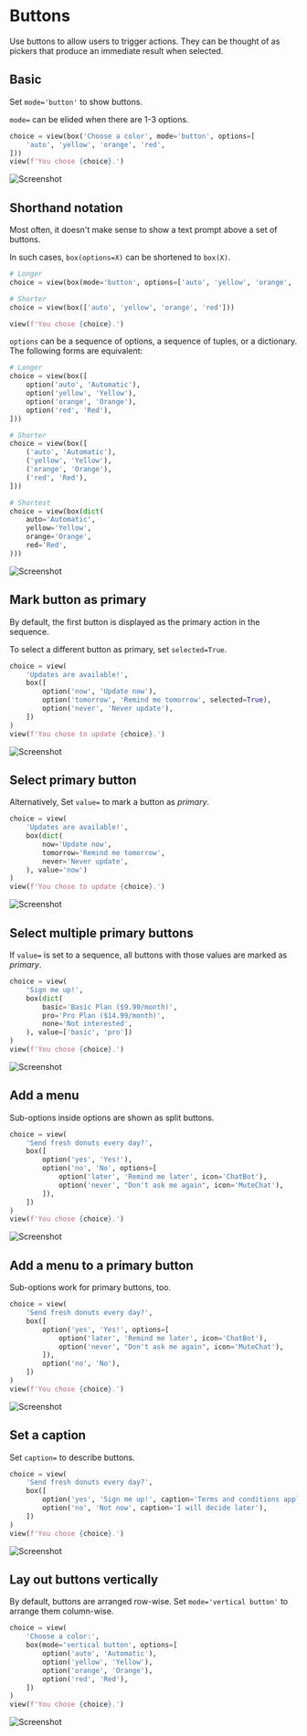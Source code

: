# Buttons

Use buttons to allow users to trigger actions.
They can be thought of as pickers that produce an immediate result when selected.

## Basic

Set `mode='button'` to show buttons.

`mode=` can be elided when there are 1-3 options.


```py
choice = view(box('Choose a color', mode='button', options=[
    'auto', 'yellow', 'orange', 'red',
]))
view(f'You chose {choice}.')
```


![Screenshot](assets/screenshots/buttons_basic.png)


## Shorthand notation

Most often, it doesn't make sense to show a text prompt above a set of buttons.

In such cases, `box(options=X)` can be shortened to `box(X)`.


```py
# Longer
choice = view(box(mode='button', options=['auto', 'yellow', 'orange', 'red']))

# Shorter
choice = view(box(['auto', 'yellow', 'orange', 'red']))

view(f'You chose {choice}.')
```


`options` can be a sequence of options, a sequence of tuples, or a dictionary. The following forms are equivalent:


```py
# Longer
choice = view(box([
    option('auto', 'Automatic'),
    option('yellow', 'Yellow'),
    option('orange', 'Orange'),
    option('red', 'Red'),
]))

# Shorter
choice = view(box([
    ('auto', 'Automatic'),
    ('yellow', 'Yellow'),
    ('orange', 'Orange'),
    ('red', 'Red'),
]))

# Shortest
choice = view(box(dict(
    auto='Automatic',
    yellow='Yellow',
    orange='Orange',
    red='Red',
)))
```


![Screenshot](assets/screenshots/buttons_shorthand.png)


## Mark button as primary

By default, the first button is displayed as the primary action in the sequence.

To select a different button as primary, set `selected=True`.


```py
choice = view(
    'Updates are available!',
    box([
        option('now', 'Update now'),
        option('tomorrow', 'Remind me tomorrow', selected=True),
        option('never', 'Never update'),
    ])
)
view(f'You chose to update {choice}.')
```


![Screenshot](assets/screenshots/buttons_selected.png)


## Select primary button

Alternatively, Set `value=` to mark a button as *primary*.


```py
choice = view(
    'Updates are available!',
    box(dict(
        now='Update now',
        tomorrow='Remind me tomorrow',
        never='Never update',
    ), value='now')
)
view(f'You chose to update {choice}.')
```


![Screenshot](assets/screenshots/buttons_value.png)


## Select multiple primary buttons

If `value=` is set to a sequence, all buttons with those values are marked as *primary*.


```py
choice = view(
    'Sign me up!',
    box(dict(
        basic='Basic Plan ($9.99/month)',
        pro='Pro Plan ($14.99/month)',
        none='Not interested',
    ), value=['basic', 'pro'])
)
view(f'You chose {choice}.')
```


![Screenshot](assets/screenshots/buttons_values.png)


## Add a menu

Sub-options inside options are shown as split buttons.


```py
choice = view(
    'Send fresh donuts every day?',
    box([
        option('yes', 'Yes!'),
        option('no', 'No', options=[
            option('later', 'Remind me later', icon='ChatBot'),
            option('never', "Don't ask me again", icon='MuteChat'),
        ]),
    ])
)
view(f'You chose {choice}.')
```


![Screenshot](assets/screenshots/buttons_split.png)


## Add a menu to a primary button

Sub-options work for primary buttons, too.


```py
choice = view(
    'Send fresh donuts every day?',
    box([
        option('yes', 'Yes!', options=[
            option('later', 'Remind me later', icon='ChatBot'),
            option('never', "Don't ask me again", icon='MuteChat'),
        ]),
        option('no', 'No'),
    ])
)
view(f'You chose {choice}.')
```


![Screenshot](assets/screenshots/buttons_selected_split.png)


## Set a caption

Set `caption=` to describe buttons.


```py
choice = view(
    'Send fresh donuts every day?',
    box([
        option('yes', 'Sign me up!', caption='Terms and conditions apply'),
        option('no', 'Not now', caption='I will decide later'),
    ])
)
view(f'You chose {choice}.')
```


![Screenshot](assets/screenshots/buttons_caption.png)


## Lay out buttons vertically

By default, buttons are arranged row-wise. Set `mode='vertical button'` to arrange them column-wise.


```py
choice = view(
    'Choose a color:',
    box(mode='vertical button', options=[
        option('auto', 'Automatic'),
        option('yellow', 'Yellow'),
        option('orange', 'Orange'),
        option('red', 'Red'),
    ])
)
view(f'You chose {choice}.')
```


![Screenshot](assets/screenshots/buttons_layout.png)
